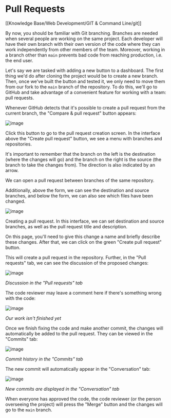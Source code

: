 # Pull Requests

[[Knowledge Base/Web Development/GIT & Command Line/git]]

By now, you should be familiar with Git branching. Branches are needed when several people are working on the same project. Each developer will have their own branch with their own version of the code where they can work independently from other members of the team. Moreover, working in a branch other than `main` prevents bad code from reaching production, i.e. the end user.

Let's say we are tasked with adding a new button to a dashboard. The first thing we'd do after cloning the project would be to create a new branch. Then, once we've built the button and tested it, we only need to move them from our fork to the `main` branch of the repository. To do this, we'll go to GitHub and take advantage of a convenient feature for working with a team: pull requests.

Whenever GitHub detects that it's possible to create a pull request from the current branch, the "Compare & pull request" button appears:

![image](https://pictures.s3.yandex.net/resources/github_mm_10_1605699546.jpg)

Click this button to go to the pull request creation screen. In the interface above the "Create pull request" button, we see a menu with branches and repositories.

It's important to remember that the branch on the left is the destination (where the changes will go) and the branch on the right is the source (the branch to take the changes from). The direction is also indicated by an arrow.

We can open a pull request between branches of the same repository.

Additionally, above the form, we can see the destination and source branches, and below the form, we can also see which files have been changed.

![image](https://pictures.s3.yandex.net/resources/github_mm_11_v02_1605699581.jpg)

Creating a pull request. In this interface, we can set destination and source branches, as well as the pull request title and description.

On this page, you'll need to give this change a name and briefly describe these changes. After that, we can click on the green "Create pull request" button.

This will create a pull request in the repository. Further, in the "Pull requests" tab, we can see the discussion of the proposed changes:

![image](https://pictures.s3.yandex.net/resources/Final_Project_08_1605699608.png)

_Discussion in the "Pull requests" tab_

The code reviewer may leave a comment here if there's something wrong with the code:

![image](https://pictures.s3.yandex.net/resources/Final_Project_10_1605699629.png)

_Our work isn't finished yet_

Once we finish fixing the code and make another commit, the changes will automatically be added to the pull request. They can be viewed in the "Commits" tab:

![image](https://pictures.s3.yandex.net/resources/github_mm_15_1605699649.jpg)

_Commit history in the "Commits" tab_

The new commit will automatically appear in the "Conversation" tab:

![image](https://pictures.s3.yandex.net/resources/Final_Project_10_1605699744.png)

_New commits are displayed in the "Conversation" tab_

When everyone has approved the code, the code reviewer (or the person overseeing the project) will press the "Merge" button and the changes will go to the `main` branch.